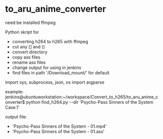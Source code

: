 # to_aru_anime_converter

need be installed ffmpeg

Python skript for 
- converting h264 to h265 with ffmpeg
- cut any [] and () 
- convert directory
- copy ass files
- rename ass files
- change output for using in jenkins
- find files in path '/Download_mount/' for default

import sys, subprocess, json, os
import argparse

example: 
jenkins@ubuntuworkstation:~/workspace/Convert_to_h265/to_aru_anime_converter$ python find_h264.py --dir 'Psycho-Pass Sinners of the System Case.1'

output file:
- 'Psycho-Pass Sinners of the System - 01.mp4'
- 'Psycho-Pass Sinners of the System - 01.ass'
